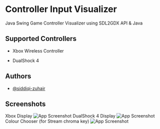 
# Controller Input Visualizer     

Java Swing Game Controller Visualizer using SDL2GDX API & Java


## Supported Controllers

- Xbox Wireless Controller

- DualShock 4 


## Authors

- [@siddiqi-zuhair](https://www.github.com/siddiqi-zuhair )


## Screenshots
Xbox Display
![App Screenshot](https://i.imgur.com/PvAtu7p.png)
DualShock 4 Display
![App Screenshot](https://i.imgur.com/UWDVeAy.png)
Colour Chooser (for Stream chroma key) 
![App Screenshot](https://i.imgur.com/ZBd5e3X.png)
